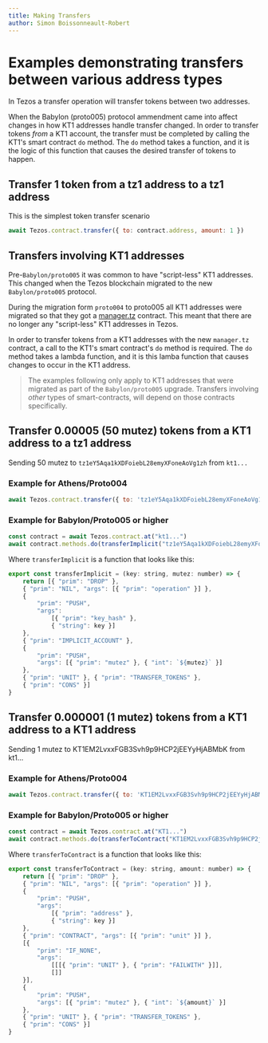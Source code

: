 ```yaml
---
title: Making Transfers
author: Simon Boissonneault-Robert
---
```


# Examples demonstrating transfers between various address types

In Tezos a transfer operation will transfer tokens between two addresses.

When the Babylon (proto005) protocol ammendment came into affect changes in how KT1 addresses handle transfer changed. In order to transfer tokens _from_ a KT1 account, the transfer must be completed by calling the KT1's smart contract `do` method. The `do` method takes a function, and it is the logic of this function that causes the desired transfer of tokens to happen.

## Transfer 1 token from a tz1 address to a tz1 address

This is the simplest token transfer scenario

```js
await Tezos.contract.transfer({ to: contract.address, amount: 1 })
```

## Transfers involving KT1 addresses

Pre-`Babylon/proto005` it was common to have "script-less" KT1 addresses. This changed when the Tezos blockchain migrated to the new `Babylon/proto005` protocol.

During the migration form `proto004` to proto005 all KT1 addresses were migrated so that they got a [manager.tz](https://gitlab.com/nomadic-labs/mi-cho-coq/blob/master/src/contracts/manager.tz) contract. This meant that there are no longer any "script-less" KT1 addresses in Tezos.

In order to transfer tokens from a KT1 addresses with the new `manager.tz` contract, a call to the KT1's smart contract's `do` method is required. The `do` method takes a lambda function, and it is this lamba function that causes changes to occur in the KT1 address.

> The examples following only apply to KT1 addresses that were migrated as part of the `Babylon/proto005` upgrade. Transfers involving _other_ types of smart-contracts, will depend on those contracts specifically.

## Transfer 0.00005 (50 mutez) tokens from a KT1 address to a tz1 address

Sending 50 mutez to `tz1eY5Aqa1kXDFoiebL28emyXFoneAoVg1zh` from `kt1...`

### Example for Athens/Proto004

```js
await Tezos.contract.transfer({ to: 'tz1eY5Aqa1kXDFoiebL28emyXFoneAoVg1zh', source: 'kt1...', amount: 0.000050 })
```

### Example for Babylon/Proto005 or higher

```js
const contract = await Tezos.contract.at("kt1...")
await contract.methods.do(transferImplicit("tz1eY5Aqa1kXDFoiebL28emyXFoneAoVg1zh", 50)).send({ amount: 0 })
```

Where `transferImplicit` is a function that looks like this:

```js
export const transferImplicit = (key: string, mutez: number) => {
    return [{ "prim": "DROP" },
    { "prim": "NIL", "args": [{ "prim": "operation" }] },
    {
        "prim": "PUSH",
        "args":
            [{ "prim": "key_hash" },
            { "string": key }]
    },
    { "prim": "IMPLICIT_ACCOUNT" },
    {
        "prim": "PUSH",
        "args": [{ "prim": "mutez" }, { "int": `${mutez}` }]
    },
    { "prim": "UNIT" }, { "prim": "TRANSFER_TOKENS" },
    { "prim": "CONS" }]
}
```

## Transfer 0.000001 (1 mutez) tokens from a KT1 address to a KT1 address

Sending 1 mutez to KT1EM2LvxxFGB3Svh9p9HCP2jEEYyHjABMbK from kt1...

### Example for Athens/Proto004

```js
await Tezos.contract.transfer({ to: 'KT1EM2LvxxFGB3Svh9p9HCP2jEEYyHjABMbK', source: 'KT1...', amount: 0.000001 })
```

### Example for Babylon/Proto005 or higher

```js
const contract = await Tezos.contract.at("KT1...")
await contract.methods.do(transferToContract("KT1EM2LvxxFGB3Svh9p9HCP2jEEYyHjABMbK", 1)).send({ amount: 0 })
```

Where `transferToContract` is a function that looks like this:

```js
export const transferToContract = (key: string, amount: number) => {
    return [{ "prim": "DROP" },
    { "prim": "NIL", "args": [{ "prim": "operation" }] },
    {
        "prim": "PUSH",
        "args":
            [{ "prim": "address" },
            { "string": key }]
    },
    { "prim": "CONTRACT", "args": [{ "prim": "unit" }] },
    [{
        "prim": "IF_NONE",
        "args":
            [[[{ "prim": "UNIT" }, { "prim": "FAILWITH" }]],
            []]
    }],
    {
        "prim": "PUSH",
        "args": [{ "prim": "mutez" }, { "int": `${amount}` }]
    },
    { "prim": "UNIT" }, { "prim": "TRANSFER_TOKENS" },
    { "prim": "CONS" }]
}
```
